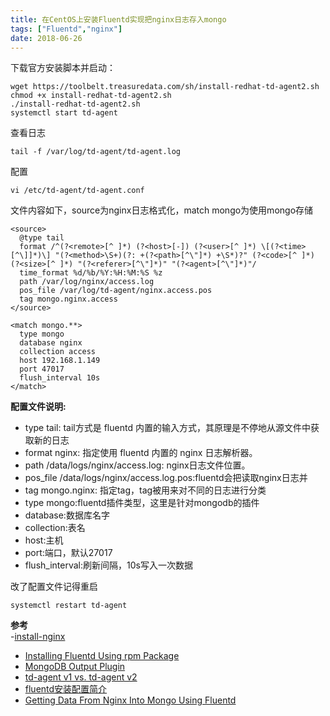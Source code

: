 ```yaml
---
title: 在CentOS上安装Fluentd实现把nginx日志存入mongo 
tags: ["Fluentd","nginx"]
date: 2018-06-26
---
```



下载官方安装脚本并启动：

```shell
wget https://toolbelt.treasuredata.com/sh/install-redhat-td-agent2.sh
chmod +x install-redhat-td-agent2.sh
./install-redhat-td-agent2.sh
systemctl start td-agent
```

查看日志

```shell
tail -f /var/log/td-agent/td-agent.log
```

配置
```shell
vi /etc/td-agent/td-agent.conf
```

文件内容如下，source为nginx日志格式化，match mongo为使用mongo存储

```nginx
<source>
  @type tail
  format /^(?<remote>[^ ]*) (?<host>[-]) (?<user>[^ ]*) \[(?<time>[^\]]*)\] "(?<method>\S+)(?: +(?<path>[^\"]*) +\S*)?" (?<code>[^ ]*) (?<size>[^ ]*) "(?<referer>[^\"]*)" "(?<agent>[^\"]*)"/
  time_format %d/%b/%Y:%H:%M:%S %z
  path /var/log/nginx/access.log
  pos_file /var/log/td-agent/nginx.access.pos
  tag mongo.nginx.access
</source>

<match mongo.**>
  type mongo
  database nginx
  collection access
  host 192.168.1.149
  port 47017
  flush_interval 10s
</match>
```

**配置文件说明:**

- type tail: tail方式是 fluentd 内置的输入方式，其原理是不停地从源文件中获取新的日志
- format nginx: 指定使用 fluentd 内置的 nginx 日志解析器。
- path /data/logs/nginx/access.log: nginx日志文件位置。
- pos_file /data/logs/nginx/access.log.pos:fluentd会把读取nginx日志并
- tag mongo.nginx: 指定tag，tag被用来对不同的日志进行分类
- type mongo:fluentd插件类型，这里是针对mongodb的插件
- database:数据库名字
- collection:表名
- host:主机
- port:端口，默认27017
- flush_interval:刷新间隔，10s写入一次数据


改了配置文件记得重启 

```shell
systemctl restart td-agent
```

**参考**  
-[install-nginx](https://www.digitalocean.com/community/tutorials/how-to-install-nginx-on-centos-7)
- [Installing Fluentd Using rpm Package](https://docs.fluentd.org/v0.12/articles/install-by-rpm)
- [MongoDB Output Plugin](https://docs.fluentd.org/v0.12/articles/out_mongo)
- [td-agent v1 vs. td-agent v2](https://docs.fluentd.org/v0.12/articles/td-agent-v1-vs-v2)
- [fluentd安装配置简介](http://mayiwei.com/2014/03/03/fluentd-setup/)
- [Getting Data From Nginx Into Mongo Using Fluentd](https://docs.fluentd.org/v0.12/articles/recipe-nginx-to-mongo)